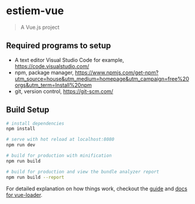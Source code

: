 # estiem-vue

> A Vue.js project

## Required programs to setup

* A text editor Visual Studio Code for example, https://code.visualstudio.com/
* npm, package manager, https://www.npmjs.com/get-npm?utm_source=house&utm_medium=homepage&utm_campaign=free%20orgs&utm_term=Install%20npm
* git, version control, https://git-scm.com/

## Build Setup

``` bash
# install dependencies
npm install

# serve with hot reload at localhost:8080
npm run dev

# build for production with minification
npm run build

# build for production and view the bundle analyzer report
npm run build --report
```

For detailed explanation on how things work, checkout the [guide](http://vuejs-templates.github.io/webpack/) and [docs for vue-loader](http://vuejs.github.io/vue-loader).
